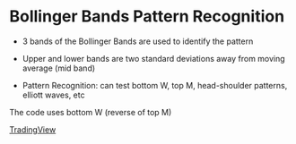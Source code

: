 # Bollinger Bands Pattern Recognition

* 3 bands of the Bollinger Bands are used to identify the pattern
  
* Upper and lower bands are two standard deviations away from moving average (mid band)

* Pattern Recognition: can test bottom W, top M, head-shoulder patterns, elliott waves, etc

The code uses bottom W (reverse of top M)

[TradingView](https://www.tradingview.com/wiki/Bollinger_Bands_(BB)
)